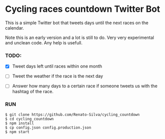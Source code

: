 # Cycling races countdown Twitter Bot

This is a simple Twitter bot that tweets days until the next races on the calendar.


Note this is an early version and a lot is still to do. Very very experimental and unclean code.
Any help is usefull.

### TODO:
- [x] Tweet days left until races within one month
- [ ] Tweet the weather if the race is the next day
- [ ] Answer how many days to a certain race if someone tweets us with the hashtag of the race.


### RUN
```
$ git clone https://github.com/Renato-Silva/cycling_countdown
$ cd cycling_countdown
$ npm install
$ cp config.json config.production.json
$ npm start
```
